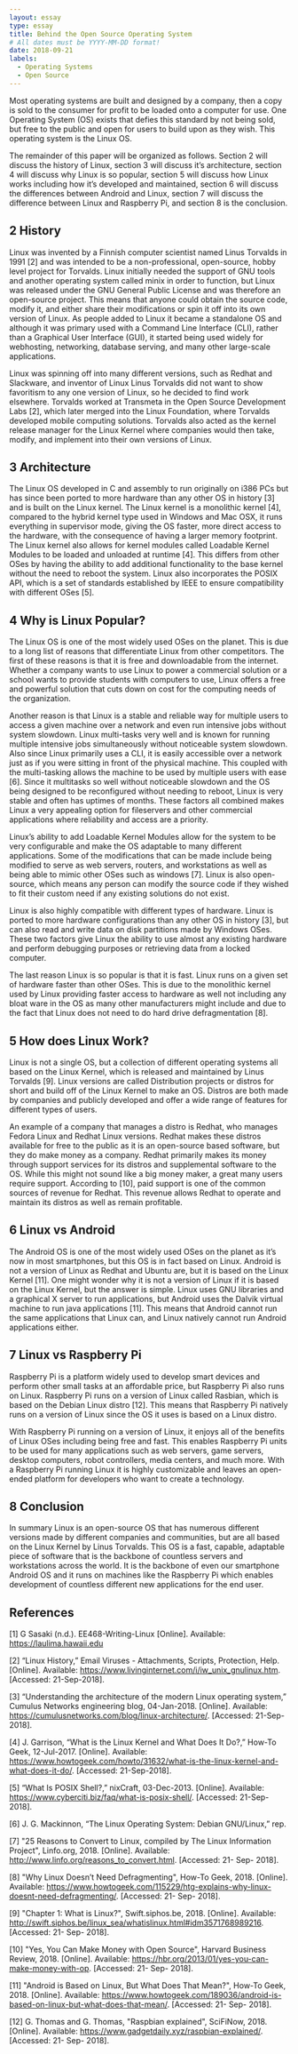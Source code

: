 ```yaml
---
layout: essay
type: essay
title: Behind the Open Source Operating System
# All dates must be YYYY-MM-DD format!
date: 2018-09-21
labels:
  - Operating Systems
  - Open Source
---
```


Most operating systems are built and designed by a company, then a copy is sold to the consumer for profit to be loaded onto a computer for use. One Operating System (OS) exists that defies this standard by not being sold, but free to the public and open for users to build upon as they wish. This operating system is the Linux OS.
  
The remainder of this paper will be organized as follows. Section 2 will discuss the history of Linux, section 3 will discuss it’s architecture, section 4 will discuss why Linux is so popular, section 5 will discuss how Linux works including how it’s developed and maintained, section 6 will discuss the differences between Android and Linux, section 7 will discuss the difference between Linux and Raspberry Pi, and section 8 is the conclusion.
 
## 2	History

  Linux was invented by a Finnish computer scientist named Linus Torvalds in 1991 [2] and was intended to be a non-professional, open-source, hobby level project for Torvalds. Linux initially needed the support of GNU tools and another operating system called minix in order to function, but Linux was released under the GNU General Public License and was therefore an open-source project. This means that anyone could obtain the source code, modify it, and either share their modifications or spin it off into its own version of Linux. As people added to Linux it became a standalone OS and although it was primary used with a Command Line Interface (CLI), rather than a Graphical User Interface (GUI), it started being used widely for webhosting, networking, database serving, and many other large-scale applications. 
  
  Linux was spinning off into many different versions, such as Redhat and Slackware, and inventor of Linux Linus Torvalds did not want to show favoritism to any one version of Linux, so he decided to find work elsewhere. Torvalds worked at Transmeta in the Open Source Development Labs [2], which later merged into the Linux Foundation, where Torvalds developed mobile computing solutions. Torvalds also acted as the kernel release manager for the Linux Kernel where companies would then take, modify, and implement into their own versions of Linux.
  
## 3	Architecture

  The Linux OS developed in C and assembly to run originally on i386 PCs but has since been ported to more hardware than any other OS in history [3] and is built on the Linux kernel. The Linux kernel is a monolithic kernel [4], compared to the hybrid kernel type used in Windows and Mac OSX, it runs everything in supervisor mode, giving the OS faster, more direct access to the hardware, with the consequence of having a larger memory footprint. The Linux kernel also allows for kernel modules called Loadable Kernel Modules to be loaded and unloaded at runtime [4]. This differs from other OSes by having the ability to add additional functionality to the base kernel without the need to reboot the system. Linux also incorporates the POSIX API, which is a set of standards established by IEEE to ensure compatibility with different OSes [5]. 
  
## 4 	Why is Linux Popular?

  The Linux OS is one of the most widely used OSes on the planet. This is due to a long list of reasons that differentiate Linux from other competitors. The first of these reasons is that it is free and downloadable from the internet. Whether a company wants to use Linux to power a commercial solution or a school wants to provide students with computers to use, Linux offers a free and powerful solution that cuts down on cost for the computing needs of the organization. 
  
  Another reason is that Linux is a stable and reliable way for multiple users to access a given machine over a network and even run intensive jobs without system slowdown. Linux multi-tasks very well and is known for running multiple intensive jobs simultaneously without noticeable system slowdown. Also since Linux primarily uses a CLI, it is easily accessible over a network just as if you were sitting in front of the physical machine. This coupled with the multi-tasking allows the machine to be used by multiple users with ease [6]. Since it multitasks so well without noticeable slowdown and the OS being designed to be reconfigured without needing to reboot, Linux is very stable and often has uptimes of months. These factors all combined makes Linux a very appealing option for fileservers and other commercial applications where reliability and access are a priority.
  
  Linux’s ability to add Loadable Kernel Modules allow for the system to be very configurable and make the OS adaptable to many different applications. Some of the modifications that can be made include being modified to serve as web servers, routers, and workstations as well as being able to mimic other OSes such as windows [7]. Linux is also open-source, which means any person can modify the source code if they wished to fit their custom need if any existing solutions do not exist.
  
  Linux is also highly compatible with different types of hardware. Linux is ported to more hardware configurations than any other OS in history [3], but can also read and write data on disk partitions made by Windows OSes. These two factors give Linux the ability to use almost any existing hardware and perform debugging purposes or retrieving data from a locked computer.
  
  The last reason Linux is so popular is that it is fast. Linux runs on a given set of hardware faster than other OSes. This is due to the monolithic kernel used by Linux providing faster access to hardware as well not including any bloat ware in the OS as many other manufacturers might include and due to the fact that Linux does not need to do hard drive defragmentation [8].

## 5	How does Linux Work?

  Linux is not a single OS, but a collection of different operating systems all based on the Linux Kernel, which is released and maintained by Linus Torvalds [9]. Linux versions are called Distribution projects or distros for short and build off of the Linux Kernel to make an OS. Distros are both made by companies and publicly developed and offer a wide range of features for different types of users.
	
  An example of a company that manages a distro is Redhat, who manages Fedora Linux and Redhat Linux versions. Redhat makes these distros available for free to the public as it is an open-source based software, but they do make money as a company. Redhat primarily makes its money through support services for its distros and supplemental software to the OS. While this might not sound like a big money maker, a great many users require support. According to [10], paid support is one of the common sources of revenue for Redhat. This revenue allows Redhat to operate and maintain its distros as well as remain profitable.
  
## 6	Linux vs Android

  The Android OS is one of the most widely used OSes on the planet as it’s now in most smartphones, but this OS is in fact based on Linux. Android is not a version of Linux as Redhat and Ubuntu are, but it is based on the Linux Kernel [11]. One might wonder why it is not a version of Linux if it is based on the Linux Kernel, but the answer is simple. Linux uses GNU libraries and a graphical X server to run applications, but Android uses the Dalvik virtual machine to run java applications [11]. This means that Android cannot run the same applications that Linux can, and Linux natively cannot run Android applications either.
  
## 7	Linux vs Raspberry Pi

  Raspberry Pi is a platform widely used to develop smart devices and perform other small tasks at an affordable price, but Raspberry Pi also runs on Linux. Raspberry Pi runs on a version of Linux called Rasbian, which is based on the Debian Linux distro [12]. This means that Raspberry Pi natively runs on a version of Linux since the OS it uses is based on a Linux distro. 
	
  With Raspberry Pi running on a version of Linux, it enjoys all of the benefits of Linux OSes including being free and fast. This enables Raspberry Pi units to be used for many applications such as web servers, game servers, desktop computers, robot controllers, media centers, and much more. With a Raspberry Pi running Linux it is highly customizable and leaves an open-ended platform for developers who want to create a technology.
  
## 8	Conclusion

  In summary Linux is an open-source OS that has numerous different versions made by different companies and communities, but are all based on the Linux Kernel by Linus Torvalds. This OS is a fast, capable, adaptable piece of software that is the backbone of countless servers and workstations across the world. It is the backbone of even our smartphone Android OS and it runs on machines like the Raspberry Pi which enables development of countless different new applications for the end user.
  
## References
 
[1] G Sasaki (n.d.). EE468-Writing-Linux [Online]. Available: https://laulima.hawaii.edu

[2] “Linux History,” Email Viruses - Attachments, Scripts, Protection, Help. [Online]. Available: https://www.livinginternet.com/i/iw_unix_gnulinux.htm. [Accessed: 21-Sep-2018].

[3] “Understanding the architecture of the modern Linux operating system,” Cumulus Networks engineering blog, 04-Jan-2018. [Online]. Available: https://cumulusnetworks.com/blog/linux-architecture/. [Accessed: 21-Sep-2018].

[4] J. Garrison, “What is the Linux Kernel and What Does It Do?,” How-To Geek, 12-Jul-2017. [Online]. Available: https://www.howtogeek.com/howto/31632/what-is-the-linux-kernel-and-what-does-it-do/. [Accessed: 21-Sep-2018].

[5] “What Is POSIX Shell?,” nixCraft, 03-Dec-2013. [Online]. Available: https://www.cyberciti.biz/faq/what-is-posix-shell/. [Accessed: 21-Sep-2018].

[6] J. G. Mackinnon, “The Linux Operating System: Debian GNU/Linux,” rep.

[7] "25 Reasons to Convert to Linux, compiled by The Linux Information Project", Linfo.org, 2018. [Online]. Available: http://www.linfo.org/reasons_to_convert.html. [Accessed: 21- Sep- 2018].

[8] "Why Linux Doesn’t Need Defragmenting", How-To Geek, 2018. [Online]. Available: https://www.howtogeek.com/115229/htg-explains-why-linux-doesnt-need-defragmenting/. [Accessed: 21- Sep- 2018].

[9] "Chapter 1: What is Linux?", Swift.siphos.be, 2018. [Online]. Available: http://swift.siphos.be/linux_sea/whatislinux.html#idm3571768989216. [Accessed: 21- Sep- 2018].

[10] "Yes, You Can Make Money with Open Source", Harvard Business Review, 2018. [Online]. Available: https://hbr.org/2013/01/yes-you-can-make-money-with-op. [Accessed: 21- Sep- 2018].

[11] "Android is Based on Linux, But What Does That Mean?", How-To Geek, 2018. [Online]. Available: https://www.howtogeek.com/189036/android-is-based-on-linux-but-what-does-that-mean/. [Accessed: 21- Sep- 2018].

[12] G. Thomas and G. Thomas, "Raspbian explained", SciFiNow, 2018. [Online]. Available: https://www.gadgetdaily.xyz/raspbian-explained/. [Accessed: 21- Sep- 2018].

